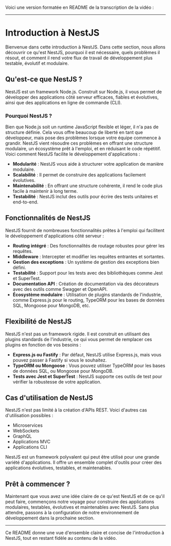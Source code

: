 Voici une version formatée en README de la transcription de la vidéo :

---

# Introduction à NestJS

Bienvenue dans cette introduction à NestJS. Dans cette section, nous allons découvrir ce qu'est NestJS, pourquoi il est nécessaire, quels problèmes il résout, et comment il rend votre flux de travail de développement plus testable, évolutif et modulaire.

## Qu'est-ce que NestJS ?

NestJS est un framework Node.js. Construit sur Node.js, il vous permet de développer des applications côté serveur efficaces, fiables et évolutives, ainsi que des applications en ligne de commande (CLI).

### Pourquoi NestJS ?

Bien que Node.js soit un runtime JavaScript flexible et léger, il n'a pas de structure définie. Cela vous offre beaucoup de liberté en tant que développeur, mais pose des problèmes lorsque votre équipe commence à grandir. NestJS vient résoudre ces problèmes en offrant une structure modulaire, un écosystème prêt à l'emploi, et en réduisant le code répétitif. Voici comment NestJS facilite le développement d'applications :

- **Modularité** : NestJS vous aide à structurer votre application de manière modulaire.
- **Scalabilité** : Il permet de construire des applications facilement évolutives.
- **Maintenabilité** : En offrant une structure cohérente, il rend le code plus facile à maintenir à long terme.
- **Testabilité** : NestJS inclut des outils pour écrire des tests unitaires et end-to-end.

## Fonctionnalités de NestJS

NestJS fournit de nombreuses fonctionnalités prêtes à l'emploi qui facilitent le développement d'applications côté serveur :

- **Routing intégré** : Des fonctionnalités de routage robustes pour gérer les requêtes.
- **Middleware** : Intercepter et modifier les requêtes entrantes et sortantes.
- **Gestion des exceptions** : Un système de gestion des exceptions bien défini.
- **Testabilité** : Support pour les tests avec des bibliothèques comme Jest et SuperTest.
- **Documentation API** : Création de documentation via des décorateurs avec des outils comme Swagger et OpenAPI.
- **Écosystème modulaire** : Utilisation de plugins standards de l'industrie, comme Express.js pour le routing, TypeORM pour les bases de données SQL, Mongoose pour MongoDB, etc.

## Flexibilité de NestJS

NestJS n'est pas un framework rigide. Il est construit en utilisant des plugins standards de l'industrie, ce qui vous permet de remplacer ces plugins en fonction de vos besoins :

- **Express.js ou Fastify** : Par défaut, NestJS utilise Express.js, mais vous pouvez passer à Fastify si vous le souhaitez.
- **TypeORM ou Mongoose** : Vous pouvez utiliser TypeORM pour les bases de données SQL, ou Mongoose pour MongoDB.
- **Tests avec Jest et SuperTest** : NestJS supporte ces outils de test pour vérifier la robustesse de votre application.

## Cas d'utilisation de NestJS

NestJS n'est pas limité à la création d'APIs REST. Voici d'autres cas d'utilisation possibles :

- Microservices
- WebSockets
- GraphQL
- Applications MVC
- Applications CLI

NestJS est un framework polyvalent qui peut être utilisé pour une grande variété d'applications. Il offre un ensemble complet d'outils pour créer des applications évolutives, testables, et maintenables.

## Prêt à commencer ?

Maintenant que vous avez une idée claire de ce qu'est NestJS et de ce qu'il peut faire, commençons notre voyage pour construire des applications modulaires, testables, évolutives et maintenables avec NestJS. Sans plus attendre, passons à la configuration de notre environnement de développement dans la prochaine section.

---

Ce README donne une vue d'ensemble claire et concise de l'introduction à NestJS, tout en restant fidèle au contenu de la vidéo.
